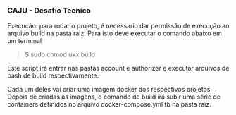 ### CAJU - Desafio Tecnico


Execução: para rodar o projeto, é necessario dar permissâo de execução ao arquivo build na pasta raiz.
Para isto deve executar o comando abaixo em um terminal
> $ sudo chmod u+x build

Este script irá entrar nas pastas account e authorizer e executar arquivos de bash de build respectivamente.

Cada um deles vai criar uma imagem docker dos respectivos projetos.
Depois de criadas as imagens, o comando de build irá subir uma série de containers definidos no arquivo docker-compose.yml tb na pasta raiz.
